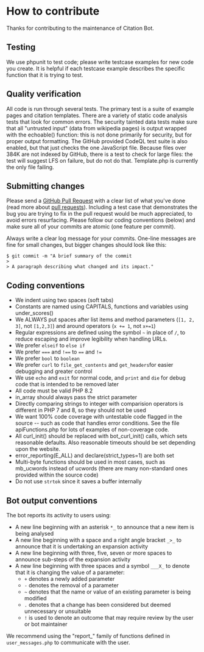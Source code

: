# How to contribute

Thanks for contributing to the maintenance of Citation Bot.

## Testing

We use phpunit to test code; please write testcase examples for new code you create.
It is helpful if each testcase example describes the specific function that it is trying
to test.

## Quality verification
All code is run through several tests.  The primary test is a suite of example pages and citation templates.  There are a variety of static code analysis tests that look for common errors.
The security tainted data tests make sure that all "untrusted input" (data from wikipedia pages) is output wrapped with the echoable() function: this is not done primarily for security, but for proper output formatting.
The GitHub provided CodeQL test suite is also enabled, but that just checks the one JavaScript file.
Because files over 384K are not indexed by GitHub, there is a test to check for large files: the test will suggest LFS on failure, but do not do that. Template.php is currently the only file failing.

## Submitting changes

Please send a [GitHub Pull Request](https://github.com/ms609/citation-bot/pull/new/master) with a clear list of what you've done (read more about [pull requests](https://help.github.com/articles/about-pull-requests/)).
Including a test case that demonstrates the bug you are trying to fix in the pull request would be much appreciated, to avoid errors resurfacing.
Please follow our coding conventions (below) and make sure all of your commits are atomic (one feature per commit).

Always write a clear log message for your commits. One-line messages are fine for small changes, but bigger changes should look like this:

    $ git commit -m "A brief summary of the commit
    > 
    > A paragraph describing what changed and its impact."

## Coding conventions

  * We indent using two spaces (soft tabs)
  * Constants are named using CAPITALS, functions and variables using under_scores()
  * We ALWAYS put spaces after list items and method parameters (`[1, 2, 3]`, not `[1,2,3]`) and around operators (`x += 1`, not `x+=1`)
  * Regular expressions are defined using the symbol `~` in place of `/`, to reduce escaping and improve legibility when handling URLs.
  * We prefer `elseif` to `else if`
  * We prefer `===` and `!==` to `==` and `!=`
  * We prefer `bool` to `boolean`
  * We prefer `curl` to `file_get_contents` and `get_headers`for easier debugging and greater control
  * We use `echo` and `exit` for normal code, and `print` and `die` for debug code that is intended to be removed later
  * All code must be valid PHP 8.2
  * in_array should always pass the strict parameter
  * Directly comparing strings to integer with comparision operators is different in PHP 7 and 8, so they should not be used
  * We want 100% code coverage with untestable code flagged in the source -- such as code that handles error conditions.  See the file apiFunctions.php for lots of examples of non-coverage code.
  * All curl_init() should be replaced with bot_curl_init() calls, which sets reasonable defaults.  Also reasonable timeouts should be set depending upon the website.
  * error_reporting(E_ALL) and declare(strict_types=1) are both set
  * Multi-byte functions should be used in most cases, such as mb_ucwords instead of ucwords (there are many non-standard ones provided within the source code)
  * Do not use `strtok` since it saves a buffer internally

## Bot output conventions
The bot reports its activity to users using:
  * A new line beginning with an asterisk `*_` to announce that a new item is being analysed
  * A new line beginning with a space and a right angle bracket `_>_` to announce that it is undertaking an expansion activity
  * A new line beginning with three, five, seven or more spaces to announce sub-steps of the expansion activity
  * A new line beginning with three spaces and a symbol `___X_` to denote that it is changing the value of a parameter:
    * `+` denotes a newly added parameter
    * `-` denotes the removal of a parameter
    * `~` denotes that the name or value of an existing parameter is being modified
    * `.` denotes that a change has been considered but deemed unnecessary or unsuitable
    * `!` is used to denote an outcome that may require review by the user or bot maintainer
      
  We recommend using the "report_" family of functions defined in `user_messages.php` to communicate with the user.
